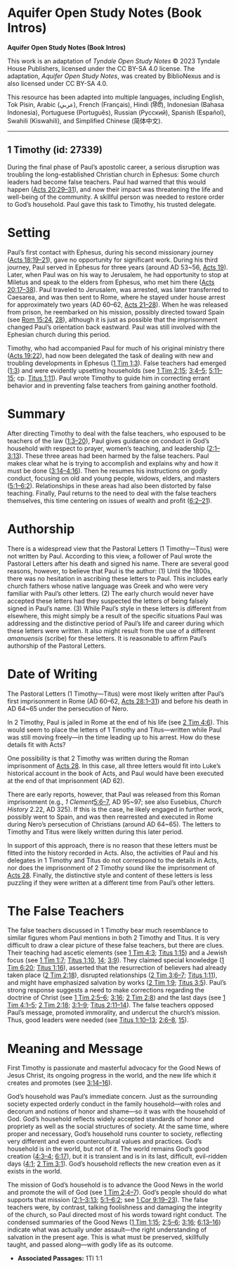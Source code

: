 # Aquifer Open Study Notes (Book Intros)

**Aquifer Open Study Notes (Book Intros)**

This work is an adaptation of *Tyndale Open Study Notes* © 2023 Tyndale House Publishers, licensed under the CC BY\-SA 4\.0 license. The adaptation, *Aquifer Open Study Notes*, was created by BiblioNexus and is also licensed under CC BY\-SA 4\.0\.

This resource has been adapted into multiple languages, including English, Tok Pisin, Arabic (عربي), French (Français), Hindi (हिंदी), Indonesian (Bahasa Indonesia), Portuguese (Português), Russian (Русский), Spanish (Español), Swahili (Kiswahili), and Simplified Chinese (简体中文).



--------------------------------

## 1 Timothy (id: 27339)

During the final phase of Paul’s apostolic career, a serious disruption was troubling the long\-established Christian church in Ephesus: Some church leaders had become false teachers. Paul had warned that this would happen ([Acts 20:29–31](https://ref.ly/Acts20:29-Acts20:31)), and now their impact was threatening the life and well\-being of the community. A skillful person was needed to restore order to God’s household. Paul gave this task to Timothy, his trusted delegate.

Setting
=======

Paul’s first contact with Ephesus, during his second missionary journey ([Acts 18:19–21](https://ref.ly/Acts18:19-Acts18:21)), gave no opportunity for significant work. During his third journey, Paul served in Ephesus for three years (around AD 53\~56, [Acts 19](https://ref.ly/Acts19:1-Acts19:41)). Later, when Paul was on his way to Jerusalem, he had opportunity to stop at Miletus and speak to the elders from Ephesus, who met him there ([Acts 20:17–38](https://ref.ly/Acts20:17-Acts20:38)). Paul traveled to Jerusalem, was arrested, was later transferred to Caesarea, and was then sent to Rome, where he stayed under house arrest for approximately two years (AD 60–62, [Acts 21–28](https://ref.ly/Acts21:1-Acts28:31)). When he was released from prison, he reembarked on his mission, possibly directed toward Spain (see [Rom 15:24](https://ref.ly/Rom15:24), [28](https://ref.ly/Rom15:28)), although it is just as possible that the imprisonment changed Paul’s orientation back eastward. Paul was still involved with the Ephesian church during this period.

Timothy, who had accompanied Paul for much of his original ministry there ([Acts 19:22](https://ref.ly/Acts19:22)), had now been delegated the task of dealing with new and troubling developments in Ephesus ([1 Tim 1:3](https://ref.ly/1Tim1:3)). False teachers had emerged ([1:3](https://ref.ly/1Tim1:3)) and were evidently upsetting households (see [1 Tim 2:15](https://ref.ly/1Tim2:15); [3:4–5](https://ref.ly/1Tim3:4-1Tim3:5); [5:11–15](https://ref.ly/1Tim5:11-1Tim5:15); cp. [Titus 1:11](https://ref.ly/Titus1:11)). Paul wrote Timothy to guide him in correcting errant behavior and in preventing false teachers from gaining another foothold.

Summary
=======

After directing Timothy to deal with the false teachers, who espoused to be teachers of the law ([1:3–20](https://ref.ly/1Tim1:3-1Tim1:20)), Paul gives guidance on conduct in God’s household with respect to prayer, women’s teaching, and leadership ([2:1–3:13](https://ref.ly/1Tim2:1-1Tim3:13)). These three areas had been harmed by the false teachers. Paul makes clear what he is trying to accomplish and explains why and how it must be done ([3:14–4:16](https://ref.ly/1Tim3:14-1Tim4:16)). Then he resumes his instructions on godly conduct, focusing on old and young people, widows, elders, and masters ([5:1–6:2](https://ref.ly/1Tim5:1-1Tim6:2)). Relationships in these areas had also been distorted by false teaching. Finally, Paul returns to the need to deal with the false teachers themselves, this time centering on issues of wealth and profit ([6:2–21](https://ref.ly/1Tim6:2-1Tim6:21)).

Authorship
==========

There is a widespread view that the Pastoral Letters (1 Timothy—Titus) were not written by Paul. According to this view, a follower of Paul wrote the Pastoral Letters after his death and signed his name. There are several good reasons, however, to believe that Paul is the author: (1\) Until the 1800s, there was no hesitation in ascribing these letters to Paul. This includes early church fathers whose native language was Greek and who were very familiar with Paul’s other letters. (2\) The early church would never have accepted these letters had they suspected the letters of being falsely signed in Paul’s name. (3\) While Paul’s style in these letters is different from elsewhere, this might simply be a result of the specific situations Paul was addressing and the distinctive period of Paul’s life and career during which these letters were written. It also might result from the use of a different *amanuensis* (scribe) for these letters. It is reasonable to affirm Paul’s authorship of the Pastoral Letters.

Date of Writing
===============

The Pastoral Letters (1 Timothy—Titus) were most likely written after Paul’s first imprisonment in Rome (AD 60–62, [Acts 28:1–31](https://ref.ly/Acts28:1-Acts28:31)) and before his death in AD 64\~65 under the persecution of Nero.

In 2 Timothy, Paul is jailed in Rome at the end of his life (see [2 Tim 4:6](https://ref.ly/2Tim4:6)). This would seem to place the letters of 1 Timothy and Titus—written while Paul was still moving freely—in the time leading up to his arrest. How do these details fit with Acts?

One possibility is that 2 Timothy was written during the Roman imprisonment of [Acts 28](https://ref.ly/Acts28:1-Acts28:31). In this case, all three letters would fit into Luke’s historical account in the book of Acts, and Paul would have been executed at the end of that imprisonment (AD 62\).

There are early reports, however, that Paul was released from this Roman imprisonment (e.g., *1 Clement*[5:6–7](https://ref.ly/1Tim5:6-1Tim5:7), AD 95\~97; see also Eusebius, *Church History* 2\.22, AD 325\). If this is the case, he likely engaged in further work, possibly went to Spain, and was then rearrested and executed in Rome during Nero’s persecution of Christians (around AD 64\~65\). The letters to Timothy and Titus were likely written during this later period.

In support of this approach, there is no reason that these letters must be fitted into the history recorded in Acts. Also, the activities of Paul and his delegates in 1 Timothy and Titus do not correspond to the details in Acts, nor does the imprisonment of 2 Timothy sound like the imprisonment of [Acts 28](https://ref.ly/Acts28:1-Acts28:31). Finally, the distinctive style and content of these letters is less puzzling if they were written at a different time from Paul’s other letters.

The False Teachers
==================

The false teachers discussed in 1 Timothy bear much resemblance to similar figures whom Paul mentions in both 2 Timothy and Titus. It is very difficult to draw a clear picture of these false teachers, but there are clues. Their teaching had ascetic elements (see [1 Tim 4:3](https://ref.ly/1Tim4:3); [Titus 1:15](https://ref.ly/Titus1:15)) and a Jewish focus (see [1 Tim 1:7](https://ref.ly/1Tim1:7); [Titus 1:10](https://ref.ly/Titus1:10), [14](https://ref.ly/Titus1:14); [3:9](https://ref.ly/Titus3:9)). They claimed special knowledge ([1 Tim 6:20](https://ref.ly/1Tim6:20); [Titus 1:16](https://ref.ly/Titus1:16)), asserted that the resurrection of believers had already taken place ([2 Tim 2:18](https://ref.ly/2Tim2:18)), disrupted relationships ([2 Tim 3:6–7](https://ref.ly/2Tim3:6-2Tim3:7); [Titus 1:11](https://ref.ly/Titus1:11)), and might have emphasized salvation by works ([2 Tim 1:9](https://ref.ly/2Tim1:9); [Titus 3:5](https://ref.ly/Titus3:5)). Paul’s strong response suggests a need to make corrections regarding the doctrine of Christ (see [1 Tim 2:5–6](https://ref.ly/1Tim2:5-1Tim2:6); [3:16](https://ref.ly/1Tim3:16); [2 Tim 2:8](https://ref.ly/2Tim2:8)) and the last days (see [1 Tim 4:1–5](https://ref.ly/1Tim4:1-1Tim4:5); [2 Tim 2:18](https://ref.ly/2Tim2:18); [3:1–9](https://ref.ly/2Tim3:1-2Tim3:9); [Titus 2:11–14](https://ref.ly/Titus2:11-Titus2:14)). The false teachers opposed Paul’s message, promoted immorality, and undercut the church’s mission. Thus, good leaders were needed (see [Titus 1:10–13](https://ref.ly/Titus1:10-Titus1:13); [2:6–8](https://ref.ly/Titus2:6-Titus2:8), [15](https://ref.ly/Titus2:15)).

Meaning and Message
===================

First Timothy is passionate and masterful advocacy for the Good News of Jesus Christ, its ongoing progress in the world, and the new life which it creates and promotes (see [3:14–16](https://ref.ly/1Tim3:14-1Tim3:16)).

God’s household was Paul’s immediate concern. Just as the surrounding society expected orderly conduct in the family household—with roles and decorum and notions of honor and shame—so it was with the household of God. God’s household reflects widely accepted standards of honor and propriety as well as the social structures of society. At the same time, where proper and necessary, God’s household runs counter to society, reflecting very different and even countercultural values and practices. God’s household is in the world, but not of it. The world remains God’s good creation ([4:3–4](https://ref.ly/1Tim4:3-1Tim4:4); [6:17](https://ref.ly/1Tim6:17)), but it is transient and is in its last, difficult, evil\-ridden days ([4:1](https://ref.ly/1Tim4:1); [2 Tim 3:1](https://ref.ly/2Tim3:1)). God’s household reflects the new creation even as it exists in the world.

The mission of God’s household is to advance the Good News in the world and promote the will of God (see [1 Tim 2:4–7](https://ref.ly/1Tim2:4-1Tim2:7)). God’s people should do what supports that mission ([2:1–3:13](https://ref.ly/1Tim2:1-1Tim3:13); [5:1–6:2](https://ref.ly/1Tim5:1-1Tim6:2); see [1 Cor 9:19–23](https://ref.ly/1Cor9:19-1Cor9:23)). The false teachers were, by contrast, talking foolishness and damaging the integrity of the church, so Paul directed most of his words toward right conduct. The condensed summaries of the Good News ([1 Tim 1:15](https://ref.ly/1Tim1:15); [2:5–6](https://ref.ly/1Tim2:5-1Tim2:6); [3:16](https://ref.ly/1Tim3:16); [6:13–16](https://ref.ly/1Tim6:13-1Tim6:16)) indicate what was actually under assault—the right understanding of salvation in the present age. This is what must be preserved, skillfully taught, and passed along—with godly life as its outcome.

* **Associated Passages:** 1TI 1:1

